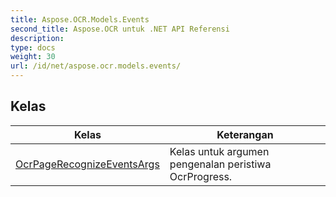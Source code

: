```yaml
---
title: Aspose.OCR.Models.Events
second_title: Aspose.OCR untuk .NET API Referensi
description: 
type: docs
weight: 30
url: /id/net/aspose.ocr.models.events/
---
```



## Kelas

| Kelas | Keterangan |
| --- | --- |
| [OcrPageRecognizeEventsArgs](./ocrpagerecognizeeventsargs/) | Kelas untuk argumen pengenalan peristiwa OcrProgress. |


